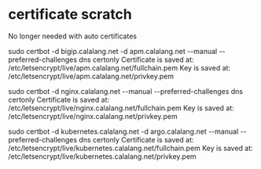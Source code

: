 # certificate scratch

No longer needed with auto certificates

sudo certbot -d bigip.calalang.net -d apm.calalang.net --manual --preferred-challenges dns certonly
Certificate is saved at: /etc/letsencrypt/live/apm.calalang.net/fullchain.pem
Key is saved at:         /etc/letsencrypt/live/apm.calalang.net/privkey.pem

sudo certbot -d nginx.calalang.net --manual --preferred-challenges dns certonly
Certificate is saved at: /etc/letsencrypt/live/nginx.calalang.net/fullchain.pem
Key is saved at:         /etc/letsencrypt/live/nginx.calalang.net/privkey.pem

sudo certbot -d kubernetes.calalang.net -d argo.calalang.net --manual --preferred-challenges dns certonly
Certificate is saved at: /etc/letsencrypt/live/kubernetes.calalang.net/fullchain.pem
Key is saved at:         /etc/letsencrypt/live/kubernetes.calalang.net/privkey.pem
